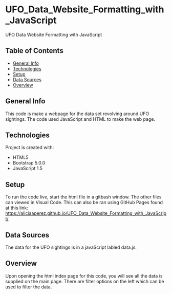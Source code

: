 # UFO_Data_Website_Formatting_with_JavaScript
UFO Data Website Formatting with JavaScript

## Table of Contents 
* [General Info](#General-info)  
* [Technologies](#technologies)  
* [Setup](#setup)  
* [Data Sources](#data-sources)
* [Overview](#overview)  

## General Info
This code is make a webpage for the data set revolving around UFO sightings. The code used JavaScript and HTML to make the web page. 

## Technologies
Project is created with:  
* HTML5
* Bootstrap 5.0.0
* JavaScript 1.5

## Setup
To run the code live, start the html file in a gitbash window. The other files can viewed in Visual Code. This can also be ran using GitHub Pages found at this link: https://aliciaaperez.github.io/UFO_Data_Website_Formatting_with_JavaScript/

## Data Sources 
The data for the UFO sightings is in a javaScript labled data.js.

## Overview
Upon opening the html index page for this code, you will see all the data is supplied on the main page. There are filter options on the left which can be used to filter the data.